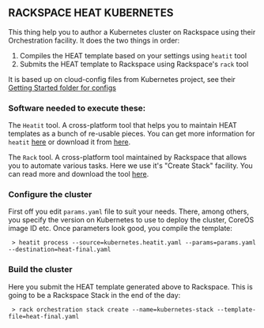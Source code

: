 ## RACKSPACE HEAT KUBERNETES

This thing help you to author a Kubernetes cluster on Rackspace using their Orchestration facility. It does the two things in order:

   1. Compiles the HEAT template based on your settings using `heatit` tool
   2. Submits the HEAT template to Rackspace using Rackspace's `rack` tool

It is based up on cloud-config files from Kubernetes project, see their [Getting Started folder for configs](https://github.com/kubernetes/kubernetes/tree/release-1.1/docs/getting-started-guides/coreos/cloud-configs)

### Software needed to execute these:

The `Heatit` tool. A cross-platform tool that helps you to maintain HEAT templates as a bunch of re-usable pieces. You can get more information for `heatit` [here](https://github.com/pavlo/heatit) or download it from [here](https://github.com/pavlo/heatit/releases).

The `Rack` tool. A cross-platform tool maintained by Rackspace that allows you to automate various tasks. Here we use it's "Create Stack" facility. You can read more and download the tool [here](https://github.com/rackspace/rack).

### Configure the cluster

First off you edit `params.yaml` file to suit your needs. There, among others, you specify the version on Kubernetes to use to deploy the cluster, CoreOS image ID etc. Once parameters look good, you compile the template:

     > heatit process --source=kubernetes.heatit.yaml --params=params.yaml --destination=heat-final.yaml

### Build the cluster

Here you submit the HEAT template generated above to Rackspace. This is going to be a Rackspace Stack in the end of the day:

     > rack orchestration stack create --name=kubernetes-stack --template-file=heat-final.yaml
